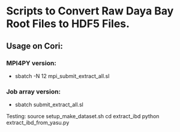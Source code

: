 # Scripts to Convert Raw Daya Bay Root Files to HDF5 Files.

## Usage on Cori:

### MPI4PY version:
* sbatch -N 12 mpi_submit_extract_all.sl 

### Job array version:
* sbatch submit_extract_all.sl

Testing:
source setup_make_dataset.sh
cd extract_ibd
python extract_ibd_from_yasu.py
